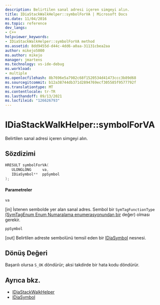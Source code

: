 ```yaml
---
description: Belirtilen sanal adresi içeren simgeyi alın.
title: IDiaStackWalkHelper::symbolForVA | Microsoft Docs
ms.date: 11/04/2016
ms.topic: reference
dev_langs:
- C++
helpviewer_keywords:
- IDiaStackWalkHelper::symbolForVA method
ms.assetid: 8dd9455d-d44c-4dd6-a0aa-31131cbea2aa
author: mikejo5000
ms.author: mikejo
manager: jmartens
ms.technology: vs-ide-debug
ms.workload:
- multiple
ms.openlocfilehash: 8b7696e5a7982c68f1520534d41473ccc3b89d68
ms.sourcegitcommit: b12a38744db371d2894769ecf305585f9577792f
ms.translationtype: MT
ms.contentlocale: tr-TR
ms.lasthandoff: 09/13/2021
ms.locfileid: "126626793"
---
```

# <a name="idiastackwalkhelpersymbolforva"></a>IDiaStackWalkHelper::symbolForVA
Belirtilen sanal adresi içeren simgeyi alın.

## <a name="syntax"></a>Sözdizimi

```C++
HRESULT symbolForVA( 
   ULONGLONG     va,
   IDiaSymbol**  ppSymbol
);
```

#### <a name="parameters"></a>Parametreler
 `va`

[in] İstenen sembolde yer alan sanal adres. Sembol bir `SymTagFunctionType` [(SymTagEnum Enum Numaralama enumerasyonundan bir](../../debugger/debug-interface-access/symtagenum.md) değer) olması gerekir.

 `ppSymbol`

[out] Belirtilen adreste sembolünü temsil eden bir [IDiaSymbol](../../debugger/debug-interface-access/idiasymbol.md) nesnesi.

## <a name="return-value"></a>Dönüş Değeri
 Başarılı olursa `S_OK` döndürür; aksi takdirde bir hata kodu döndürür.

## <a name="see-also"></a>Ayrıca bkz.
- [IDiaStackWalkHelper](../../debugger/debug-interface-access/idiastackwalkhelper.md)
- [IDiaSymbol](../../debugger/debug-interface-access/idiasymbol.md)
